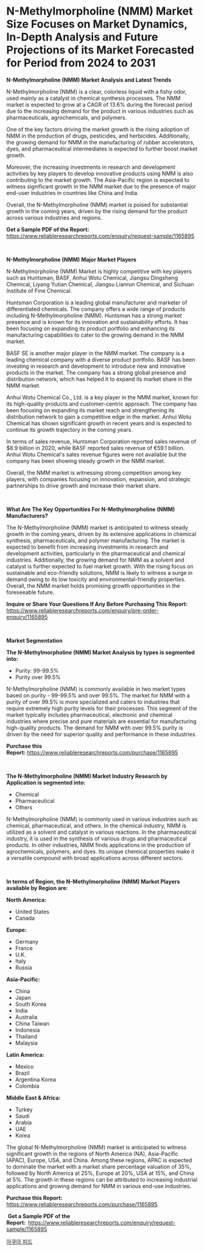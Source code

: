 <p><h1>N-Methylmorpholine (NMM) Market Size Focuses on Market Dynamics, In-Depth Analysis and Future Projections of its Market Forecasted for Period from 2024 to 2031</h1></p><p><strong>N-Methylmorpholine (NMM) Market Analysis and Latest Trends</strong></p>
<p><p>N-Methylmorpholine (NMM) is a clear, colorless liquid with a fishy odor, used mainly as a catalyst in chemical synthesis processes. The NMM market is expected to grow at a CAGR of 13.6% during the forecast period due to the increasing demand for the product in various industries such as pharmaceuticals, agrochemicals, and polymers. </p><p>One of the key factors driving the market growth is the rising adoption of NMM in the production of drugs, pesticides, and herbicides. Additionally, the growing demand for NMM in the manufacturing of rubber accelerators, dyes, and pharmaceutical intermediates is expected to further boost market growth.</p><p>Moreover, the increasing investments in research and development activities by key players to develop innovative products using NMM is also contributing to the market growth. The Asia-Pacific region is expected to witness significant growth in the NMM market due to the presence of major end-user industries in countries like China and India.</p><p>Overall, the N-Methylmorpholine (NMM) market is poised for substantial growth in the coming years, driven by the rising demand for the product across various industries and regions.</p></p>
<p><strong>Get a Sample PDF of the Report:&nbsp;</strong> <a href="https://www.reliableresearchreports.com/enquiry/request-sample/1165895">https://www.reliableresearchreports.com/enquiry/request-sample/1165895</a></p>
<p>&nbsp;</p>
<p><strong>N-Methylmorpholine (NMM) Major Market Players</strong></p>
<p><p>N-Methylmorpholine (NMM) Market is highly competitive with key players such as Huntsman, BASF, Anhui Wotu Chemical, Jiangsu Dingsheng Chemical, Liyang Yutian Chemical, Jiangsu Lianrun Chemical, and Sichuan Institute of Fine Chemical.</p><p>Huntsman Corporation is a leading global manufacturer and marketer of differentiated chemicals. The company offers a wide range of products including N-Methylmorpholine (NMM). Huntsman has a strong market presence and is known for its innovation and sustainability efforts. It has been focusing on expanding its product portfolio and enhancing its manufacturing capabilities to cater to the growing demand in the NMM market.</p><p>BASF SE is another major player in the NMM market. The company is a leading chemical company with a diverse product portfolio. BASF has been investing in research and development to introduce new and innovative products in the market. The company has a strong global presence and distribution network, which has helped it to expand its market share in the NMM market.</p><p>Anhui Wotu Chemical Co., Ltd. is a key player in the NMM market, known for its high-quality products and customer-centric approach. The company has been focusing on expanding its market reach and strengthening its distribution network to gain a competitive edge in the market. Anhui Wotu Chemical has shown significant growth in recent years and is expected to continue its growth trajectory in the coming years.</p><p>In terms of sales revenue, Huntsman Corporation reported sales revenue of $8.9 billion in 2020, while BASF reported sales revenue of €59.1 billion. Anhui Wotu Chemical's sales revenue figures were not available but the company has been showing steady growth in the NMM market.</p><p>Overall, the NMM market is witnessing strong competition among key players, with companies focusing on innovation, expansion, and strategic partnerships to drive growth and increase their market share.</p></p>
<p>&nbsp;</p>
<p><strong>What Are The Key Opportunities For N-Methylmorpholine (NMM) Manufacturers?</strong></p>
<p><p>The N-Methylmorpholine (NMM) market is anticipated to witness steady growth in the coming years, driven by its extensive applications in chemical synthesis, pharmaceuticals, and polymer manufacturing. The market is expected to benefit from increasing investments in research and development activities, particularly in the pharmaceutical and chemical industries. Additionally, the growing demand for NMM as a solvent and catalyst is further expected to fuel market growth. With the rising focus on sustainable and eco-friendly solutions, NMM is likely to witness a surge in demand owing to its low toxicity and environmental-friendly properties. Overall, the NMM market holds promising growth opportunities in the foreseeable future.</p></p>
<p><strong>Inquire or Share Your Questions If Any Before Purchasing This Report:</strong> <a href="https://www.reliableresearchreports.com/enquiry/pre-order-enquiry/1165895">https://www.reliableresearchreports.com/enquiry/pre-order-enquiry/1165895</a></p>
<p>&nbsp;</p>
<p><strong>Market Segmentation</strong></p>
<p><strong>The N-Methylmorpholine (NMM) Market Analysis by types is segmented into:</strong></p>
<p><ul><li>Purity: 99-99.5%</li><li>Purity over 99.5%</li></ul></p>
<p><p>N-Methylmorpholine (NMM) is commonly available in two market types based on purity - 99-99.5% and over 99.5%. The market for NMM with a purity of over 99.5% is more specialized and caters to industries that require extremely high purity levels for their processes. This segment of the market typically includes pharmaceutical, electronic and chemical industries where precise and pure materials are essential for manufacturing high-quality products. The demand for NMM with over 99.5% purity is driven by the need for superior quality and performance in these industries.</p></p>
<p><strong>Purchase this Report:&nbsp;</strong><a href="https://www.reliableresearchreports.com/purchase/1165895">https://www.reliableresearchreports.com/purchase/1165895</a></p>
<p>&nbsp;</p>
<p><strong>The N-Methylmorpholine (NMM) Market Industry Research by Application is segmented into:</strong></p>
<p><ul><li>Chemical</li><li>Pharmaceutical</li><li>Others</li></ul></p>
<p><p>N-Methylmorpholine (NMM) is commonly used in various industries such as chemical, pharmaceutical, and others. In the chemical industry, NMM is utilized as a solvent and catalyst in various reactions. In the pharmaceutical industry, it is used in the synthesis of various drugs and pharmaceutical products. In other industries, NMM finds applications in the production of agrochemicals, polymers, and dyes. Its unique chemical properties make it a versatile compound with broad applications across different sectors.</p></p>
<p>&nbsp;</p>
<p><strong>In terms of Region, the N-Methylmorpholine (NMM) Market Players available by Region are:</strong></p>
<p>
    <p> <strong> North America: </strong>
        <ul>
            <li>United States</li>
            <li>Canada</li>
        </ul>
        </p> 
    <p> <strong> Europe: </strong>
        <ul>
            <li>Germany</li>
            <li>France</li>
            <li>U.K.</li>
            <li>Italy</li>
            <li>Russia</li>
        </ul>
        </p> 
    <p> <strong> Asia-Pacific: </strong>
        <ul>
            <li>China</li>
            <li>Japan</li>
            <li>South Korea</li>
            <li>India</li>
            <li>Australia</li>
            <li>China Taiwan</li>
            <li>Indonesia</li>
            <li>Thailand</li>
            <li>Malaysia</li>
        </ul>
        </p> 
    <p> <strong> Latin America: </strong>
        <ul>
            <li>Mexico</li>
            <li>Brazil</li>
            <li>Argentina Korea</li>
            <li>Colombia</li>
        </ul>
        </p> 
    <p> <strong> Middle East & Africa: </strong>
        <ul>
            <li>Turkey</li>
            <li>Saudi</li>
            <li>Arabia</li>
            <li>UAE</li>
            <li>Korea</li>
        </ul>
    </p>
    </p>
<p><p>The global N-Methylmorpholine (NMM) market is anticipated to witness significant growth in the regions of North America (NA), Asia-Pacific (APAC), Europe, USA, and China. Among these regions, APAC is expected to dominate the market with a market share percentage valuation of 35%, followed by North America at 25%, Europe at 20%, USA at 15%, and China at 5%. The growth in these regions can be attributed to increasing industrial applications and growing demand for NMM in various end-use industries.</p></p>
<p><strong>Purchase this Report: </strong><a href="https://www.reliableresearchreports.com/purchase/1165895">https://www.reliableresearchreports.com/purchase/1165895</a></p>
<p>&nbsp;<strong>Get a Sample PDF of the Report:&nbsp;&nbsp;</strong><a href="https://www.reliableresearchreports.com/enquiry/request-sample/1165895">https://www.reliableresearchreports.com/enquiry/request-sample/1165895</a></p>
<p><strong></strong></p>
<p><p><a href="https://github.com/jntpkh496620/Market-Research-Report-List-1/blob/main/8946161202.md">아쿠아 피드</a></p></p>